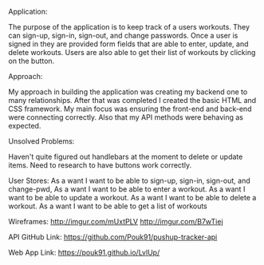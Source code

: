 Application:

The purpose of the application is to keep track of a users workouts. They can sign-up, sign-in, sign-out, and change passwords. Once a user is signed in they are provided form fields that are able to enter, update, and delete workouts. Users are also able to get their list of workouts by clicking on the button.

Approach:

My approach in building the application was creating my backend one to many relationships. After that was completed I created the basic HTML and CSS framework. My main focus was ensuring the front-end and back-end were connecting correctly. Also that my API methods were behaving as expected.

Unsolved Problems:

Haven't quite figured out handlebars at the moment to delete or update items. Need to research to have buttons work correctly.

User Stores:
As a want I want to be able to sign-up, sign-in, sign-out, and change-pwd,
As a want I want to be able to enter a workout.
As a want I want to be able to update a workout.
As a want I want to be able to delete a workout.
As a want I want to be able to get a list of workouts

Wireframes:
http://imgur.com/mUxtPLV
http://imgur.com/B7wTiej

API GitHub Link:
https://github.com/Pouk91/pushup-tracker-api

Web App Link:
https://pouk91.github.io/LvlUp/
